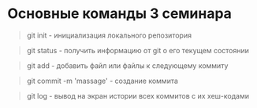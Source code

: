# Основные команды 3 семинара

> git init - инициализация локального репозитория

> git status - получить информацию от git о его текущем состоянии

> git add - добавить файл или файлы к следующему коммиту

> git commit -m 'massage' - создание коммита

> git log - вывод на экран истории всех коммитов с их хеш-кодами

